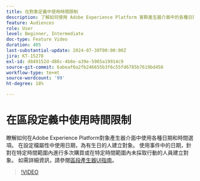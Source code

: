 ```yaml
---
title: 在對象定義中使用時間限制
description: 了解如何使用 Adobe Experience Platform 客群產生器介面中的各種日期和時間選項。
feature: Audiences
role: User
level: Beginner, Intermediate
doc-type: Feature Video
duration: 405
last-substantial-update: 2024-07-30T00:00:00Z
jira: KT-15278
exl-id: d849152d-d86c-4b8e-a39e-5965a19914c9
source-git-commit: 6abeaf0a2fb246655b3f6c55fd6785b7619bd456
workflow-type: tm+mt
source-wordcount: '99'
ht-degree: 18%

---
```


# 在區段定義中使用時間限制

瞭解如何在Adobe Experience Platform對象產生器介面中使用各種日期和時間選項。 在設定檔屬性中使用日期，為有生日的人建立對象。 使用事件中的日期，針對在特定時間範圍內進行多次購買或在特定時間範圍內未採取行動的人員建立對象。 如需詳細資訊，請參閱[區段產生器UI指南](https://experienceleague.adobe.com/en/docs/experience-platform/segmentation/ui/segment-builder)。

>[!VIDEO](https://video.tv.adobe.com/v/3432259/?learn=on&enablevpops)
